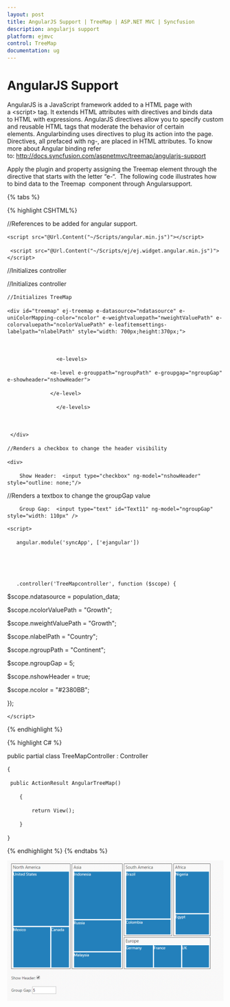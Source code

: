 ```yaml
---
layout: post
title: AngularJS Support | TreeMap | ASP.NET MVC | Syncfusion
description: angularjs support
platform: ejmvc
control: TreeMap
documentation: ug
---
```


# AngularJS Support

AngularJS is a JavaScript framework added to a HTML page with a &lt;script&gt; tag. It extends HTML attributes with directives and binds data to HTML with expressions. AngularJS directives allow you to specify custom and reusable HTML tags that moderate the behavior of certain elements. Angularbinding uses directives to plug its action into the page. Directives, all prefaced with ng-, are placed in HTML attributes. To know more about Angular binding refer to: <http://docs.syncfusion.com/aspnetmvc/treemap/angularjs-support>

Apply the plugin and property assigning the Treemap element through the directive that starts with the letter “e-“.  The following code illustrates how to bind data to the Treemap  component through Angularsupport.

{% tabs %}

{% highlight CSHTML%}

 <script>

 var population_data = [

 { Continent: "Asia", Country: "Indonesia", Growth: 3, Population: 237641326 },

 { Continent: "Asia", Country: "Russia", Growth: 2, Population: 152518015 },

 { Continent: "Asia", Country: "Malaysia", Growth: 1, Population: 29672000 },

 { Continent: "North America", Country: "United States", Growth: 4, Population: 315645000 },

 { Continent: "North America", Country: "Mexico", Growth: 2, Population: 112336538 },

 { Continent: "North America", Country: "Canada", Growth: 1, Population: 39056064 },

 { Continent: "South America", Country: "Colombia", Growth: 1, Population: 47000000 },

 { Continent: "South America", Country: "Brazil", Growth: 3, Population: 193946886 },

 { Continent: "Africa", Country: "Nigeria", Growth: 2, Population: 170901000 },

 { Continent: "Africa", Country: "Egypt", Growth: 1, Population: 83661000 },

 { Continent: "Europe", Country: "Germany", Growth: 1, Population: 81993000 },

 { Continent: "Europe", Country: "France", Growth: 1, Population: 65605000 },

 { Continent: "Europe", Country: "UK", Growth: 1, Population: 63181775 },

    ];


</script>




//References to be added for angular support.



    <script src="@Url.Content("~/Scripts/angular.min.js")"></script>

     <script src="@Url.Content("~/Scripts/ej/ej.widget.angular.min.js")"></script>

//Initializes controller

<div ng-app="SyncApp">

//Initializes controller

<div ng-controller="TreeMapcontroller">



    //Initializes TreeMap

    <div id="treemap" ej-treemap e-datasource="ndatasource" e-uniColorMapping-color="ncolor" e-weightvaluepath="nweightValuePath" e-colorvaluepath="ncolorValuePath" e-leafitemsettings-labelpath="nlabelPath" style="width: 700px;height:370px;">



                    <e-levels>

                  <e-level e-grouppath="ngroupPath" e-groupgap="ngroupGap"                    e-showheader="nshowHeader">          

                  </e-level>

                    </e-levels>



     </div> 

    //Renders a checkbox to change the header visibility

    <div>

        Show Header:  <input type="checkbox" ng-model="nshowHeader" style="outline: none;"/>   

   </div> 

   //Renders a textbox to change the groupGap value

   <div>

        Group Gap:  <input type="text" id="Text11" ng-model="ngroupGap" style="width: 110px" />

  </div> 

    <script>

       angular.module('syncApp', ['ejangular'])





       .controller('TreeMapcontroller', function ($scope) {

$scope.ndatasource = population_data;

$scope.ncolorValuePath = "Growth";

$scope.nweightValuePath = "Growth";

$scope.nlabelPath = "Country";



$scope.ngroupPath = "Continent";

$scope.ngroupGap = 5;

$scope.nshowHeader = true;



$scope.ncolor = "#2380BB";

});

    </script> 

</div>

</div>





{% endhighlight %}



{% highlight C# %}




public partial class TreeMapController : Controller

    {

     public ActionResult AngularTreeMap()

        {

            return View();

        }

    }



{% endhighlight %}
{% endtabs %}  

![](AngularJS-Support_images/AngularJS-Support_img1.png)



